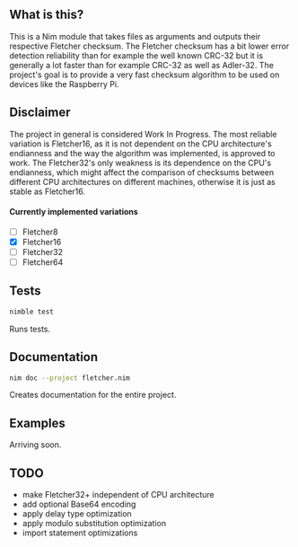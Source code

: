 ## What is this?

This is a Nim module that takes files as arguments and outputs their respective Fletcher checksum. The Fletcher checksum has a bit lower error detection reliability than for example the well known CRC-32 but it is generally a lot faster than for example CRC-32 as well as Adler-32. The project's goal is to provide a very fast checksum algorithm to be used on devices like the Raspberry Pi.

## Disclaimer

The project in general is considered Work In Progress. The most reliable variation is Fletcher16, as it is not dependent on the CPU architecture's endianness and the way the algorithm was implemented, is approved to work.
The Fletcher32's only weakness is its dependence on the CPU's endianness, which might affect the comparison of checksums between different CPU architectures on different machines, otherwise it is just as stable as Fletcher16.

#### Currently implemented variations
 - [ ] Fletcher8
 - [x] Fletcher16
 - [ ] Fletcher32
 - [ ] Fletcher64

## Tests
```bash
nimble test
```
Runs tests.

## Documentation
```bash
nim doc --project fletcher.nim
```
Creates documentation for the entire project.

## Examples
Arriving soon.

## TODO
* make Fletcher32+ independent of CPU architecture
* add optional Base64 encoding
* apply delay type optimization
* apply modulo substitution optimization
* import statement optimizations